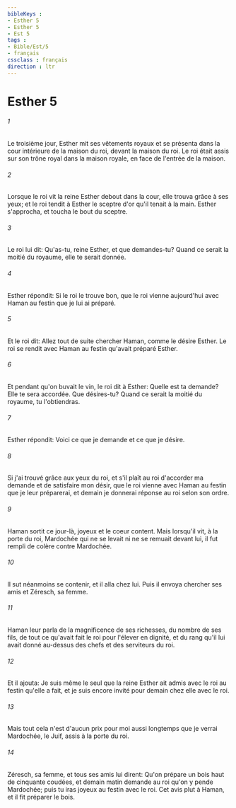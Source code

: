 ```yaml
---
bibleKeys : 
- Esther 5
- Esther 5
- Est 5
tags : 
- Bible/Est/5
- français
cssclass : français
direction : ltr
---
```


# Esther 5

###### 1
Le troisième jour, Esther mit ses vêtements royaux et se présenta dans la cour intérieure de la maison du roi, devant la maison du roi. Le roi était assis sur son trône royal dans la maison royale, en face de l'entrée de la maison.
###### 2
Lorsque le roi vit la reine Esther debout dans la cour, elle trouva grâce à ses yeux; et le roi tendit à Esther le sceptre d'or qu'il tenait à la main. Esther s'approcha, et toucha le bout du sceptre.
###### 3
Le roi lui dit: Qu'as-tu, reine Esther, et que demandes-tu? Quand ce serait la moitié du royaume, elle te serait donnée.
###### 4
Esther répondit: Si le roi le trouve bon, que le roi vienne aujourd'hui avec Haman au festin que je lui ai préparé.
###### 5
Et le roi dit: Allez tout de suite chercher Haman, comme le désire Esther. Le roi se rendit avec Haman au festin qu'avait préparé Esther.
###### 6
Et pendant qu'on buvait le vin, le roi dit à Esther: Quelle est ta demande? Elle te sera accordée. Que désires-tu? Quand ce serait la moitié du royaume, tu l'obtiendras.
###### 7
Esther répondit: Voici ce que je demande et ce que je désire.
###### 8
Si j'ai trouvé grâce aux yeux du roi, et s'il plaît au roi d'accorder ma demande et de satisfaire mon désir, que le roi vienne avec Haman au festin que je leur préparerai, et demain je donnerai réponse au roi selon son ordre.
###### 9
Haman sortit ce jour-là, joyeux et le coeur content. Mais lorsqu'il vit, à la porte du roi, Mardochée qui ne se levait ni ne se remuait devant lui, il fut rempli de colère contre Mardochée.
###### 10
Il sut néanmoins se contenir, et il alla chez lui. Puis il envoya chercher ses amis et Zéresch, sa femme.
###### 11
Haman leur parla de la magnificence de ses richesses, du nombre de ses fils, de tout ce qu'avait fait le roi pour l'élever en dignité, et du rang qu'il lui avait donné au-dessus des chefs et des serviteurs du roi.
###### 12
Et il ajouta: Je suis même le seul que la reine Esther ait admis avec le roi au festin qu'elle a fait, et je suis encore invité pour demain chez elle avec le roi.
###### 13
Mais tout cela n'est d'aucun prix pour moi aussi longtemps que je verrai Mardochée, le Juif, assis à la porte du roi.
###### 14
Zéresch, sa femme, et tous ses amis lui dirent: Qu'on prépare un bois haut de cinquante coudées, et demain matin demande au roi qu'on y pende Mardochée; puis tu iras joyeux au festin avec le roi. Cet avis plut à Haman, et il fit préparer le bois.
